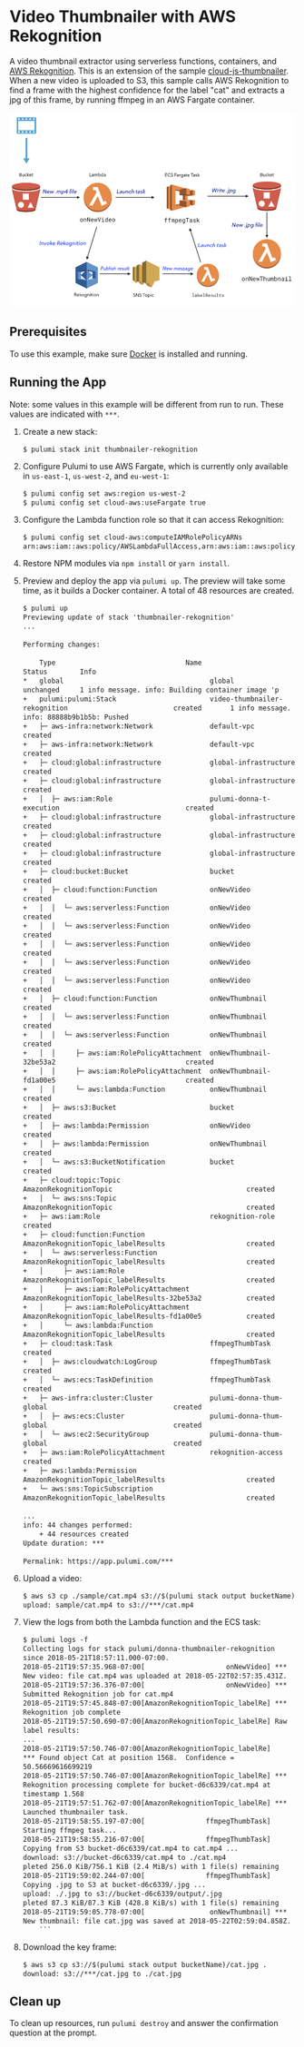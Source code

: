 # Video Thumbnailer with AWS Rekognition

A video thumbnail extractor using serverless functions, containers, and [AWS Rekognition](https://aws.amazon.com/rekognition/). This is an extension of the sample [cloud-js-thumbnailer](../cloud-js-thumbnailer). When a new video is uploaded to S3, this sample calls AWS Rekognition to find a frame with the highest confidence for the label "cat" and extracts a jpg of this frame, by running ffmpeg in an AWS Fargate container.

![When a new video is uploaded, extract a thumbnail using AWS Rekognition](thumbnailer-rekognition-diagram.png)

## Prerequisites

To use this example, make sure [Docker](https://docs.docker.com/engine/installation/) is installed and running.

## Running the App

Note: some values in this example will be different from run to run.  These values are indicated
with `***`.

1.  Create a new stack:

    ```
    $ pulumi stack init thumbnailer-rekognition
    ```

1.  Configure Pulumi to use AWS Fargate, which is currently only available in `us-east-1`, `us-west-2`, and `eu-west-1`:

    ```
    $ pulumi config set aws:region us-west-2
    $ pulumi config set cloud-aws:useFargate true
    ```

1.  Configure the Lambda function role so that it can access Rekognition:

    ```
    $ pulumi config set cloud-aws:computeIAMRolePolicyARNs arn:aws:iam::aws:policy/AWSLambdaFullAccess,arn:aws:iam::aws:policy/AmazonEC2ContainerServiceFullAccess,arn:aws:iam::aws:policy/AmazonRekognitionFullAccess
    ```

1.  Restore NPM modules via `npm install` or `yarn install`.

1.  Preview and deploy the app via `pulumi up`. The preview will take some time, as it builds a Docker container. A total of 48 resources are created.

    ```
    $ pulumi up
    Previewing update of stack 'thumbnailer-rekognition'
    ...

    Performing changes:

        Type                                Name                                                         Status        Info
    *   global                                    global                                                 unchanged     1 info message. info: Building container image 'p
    +   pulumi:pulumi:Stack                       video-thumbnailer-rekognition                          created       1 info message. info: 88888b9b1b5b: Pushed
    +   ├─ aws-infra:network:Network              default-vpc                                            created
    +   ├─ aws-infra:network:Network              default-vpc                                            created
    +   ├─ cloud:global:infrastructure            global-infrastructure                                  created
    +   ├─ cloud:global:infrastructure            global-infrastructure                                  created
    +   │  ├─ aws:iam:Role                        pulumi-donna-t-execution                               created
    +   ├─ cloud:global:infrastructure            global-infrastructure                                  created
    +   ├─ cloud:global:infrastructure            global-infrastructure                                  created
    +   ├─ cloud:global:infrastructure            global-infrastructure                                  created
    +   ├─ cloud:bucket:Bucket                    bucket                                                 created
    +   │  ├─ cloud:function:Function             onNewVideo                                             created
    +   │  │  └─ aws:serverless:Function          onNewVideo                                             created
    +   │  │  └─ aws:serverless:Function          onNewVideo                                             created
    +   │  │  └─ aws:serverless:Function          onNewVideo                                             created
    +   │  │  └─ aws:serverless:Function          onNewVideo                                             created
    +   │  │  └─ aws:serverless:Function          onNewVideo                                             created
    +   │  ├─ cloud:function:Function             onNewThumbnail                                         created
    +   │  │  └─ aws:serverless:Function          onNewThumbnail                                         created
    +   │  │  └─ aws:serverless:Function          onNewThumbnail                                         created
    +   │  │     ├─ aws:iam:RolePolicyAttachment  onNewThumbnail-32be53a2                                created
    +   │  │     ├─ aws:iam:RolePolicyAttachment  onNewThumbnail-fd1a00e5                                created
    +   │  │     └─ aws:lambda:Function           onNewThumbnail                                         created
    +   │  ├─ aws:s3:Bucket                       bucket                                                 created
    +   │  ├─ aws:lambda:Permission               onNewVideo                                             created
    +   │  ├─ aws:lambda:Permission               onNewThumbnail                                         created
    +   │  └─ aws:s3:BucketNotification           bucket                                                 created
    +   ├─ cloud:topic:Topic                      AmazonRekognitionTopic                                 created
    +   │  └─ aws:sns:Topic                       AmazonRekognitionTopic                                 created
    +   ├─ aws:iam:Role                           rekognition-role                                       created
    +   ├─ cloud:function:Function                AmazonRekognitionTopic_labelResults                    created
    +   │  └─ aws:serverless:Function             AmazonRekognitionTopic_labelResults                    created
    +   │     ├─ aws:iam:Role                     AmazonRekognitionTopic_labelResults                    created
    +   │     ├─ aws:iam:RolePolicyAttachment     AmazonRekognitionTopic_labelResults-32be53a2           created
    +   │     ├─ aws:iam:RolePolicyAttachment     AmazonRekognitionTopic_labelResults-fd1a00e5           created
    +   │     └─ aws:lambda:Function              AmazonRekognitionTopic_labelResults                    created
    +   ├─ cloud:task:Task                        ffmpegThumbTask                                        created
    +   │  ├─ aws:cloudwatch:LogGroup             ffmpegThumbTask                                        created
    +   │  └─ aws:ecs:TaskDefinition              ffmpegThumbTask                                        created
    +   ├─ aws-infra:cluster:Cluster              pulumi-donna-thum-global                               created
    +   │  ├─ aws:ecs:Cluster                     pulumi-donna-thum-global                               created
    +   │  └─ aws:ec2:SecurityGroup               pulumi-donna-thum-global                               created
    +   ├─ aws:iam:RolePolicyAttachment           rekognition-access                                     created
    +   ├─ aws:lambda:Permission                  AmazonRekognitionTopic_labelResults                    created
    +   └─ aws:sns:TopicSubscription              AmazonRekognitionTopic_labelResults                    created

    ...
    info: 44 changes performed:
        + 44 resources created
    Update duration: ***

    Permalink: https://app.pulumi.com/***
    ```

1.  Upload a video:

    ```
    $ aws s3 cp ./sample/cat.mp4 s3://$(pulumi stack output bucketName)
    upload: sample/cat.mp4 to s3://***/cat.mp4
    ```

1.  View the logs from both the Lambda function and the ECS task:

    ```
    $ pulumi logs -f
    Collecting logs for stack pulumi/donna-thumbnailer-rekognition since 2018-05-21T18:57:11.000-07:00.
    2018-05-21T19:57:35.968-07:00[                    onNewVideo] *** New video: file cat.mp4 was uploaded at 2018-05-22T02:57:35.431Z.
    2018-05-21T19:57:36.376-07:00[                    onNewVideo] *** Submitted Rekognition job for cat.mp4
    2018-05-21T19:57:45.848-07:00[AmazonRekognitionTopic_labelRe] *** Rekognition job complete
    2018-05-21T19:57:50.690-07:00[AmazonRekognitionTopic_labelRe] Raw label results:
    ...
    2018-05-21T19:57:50.746-07:00[AmazonRekognitionTopic_labelRe]     *** Found object Cat at position 1568.  Confidence = 50.56669616699219
    2018-05-21T19:57:50.746-07:00[AmazonRekognitionTopic_labelRe] *** Rekognition processing complete for bucket-d6c6339/cat.mp4 at timestamp 1.568
    2018-05-21T19:57:51.762-07:00[AmazonRekognitionTopic_labelRe] *** Launched thumbnailer task.
    2018-05-21T19:58:55.197-07:00[               ffmpegThumbTask] Starting ffmpeg task...
    2018-05-21T19:58:55.216-07:00[               ffmpegThumbTask] Copying from S3 bucket-d6c6339/cat.mp4 to cat.mp4 ...
    download: s3://bucket-d6c6339/cat.mp4 to ./cat.mp4                pleted 256.0 KiB/756.1 KiB (2.4 MiB/s) with 1 file(s) remaining
    2018-05-21T19:59:02.244-07:00[               ffmpegThumbTask] Copying .jpg to S3 at bucket-d6c6339/.jpg ...
    upload: ./.jpg to s3://bucket-d6c6339/output/.jpg                 pleted 87.3 KiB/87.3 KiB (428.8 KiB/s) with 1 file(s) remaining
    2018-05-21T19:59:05.778-07:00[                onNewThumbnail] *** New thumbnail: file cat.jpg was saved at 2018-05-22T02:59:04.858Z.
        ```

1.  Download the key frame:

    ```
    $ aws s3 cp s3://$(pulumi stack output bucketName)/cat.jpg .
    download: s3://***/cat.jpg to ./cat.jpg
    ```

## Clean up

To clean up resources, run `pulumi destroy` and answer the confirmation question at the prompt.

